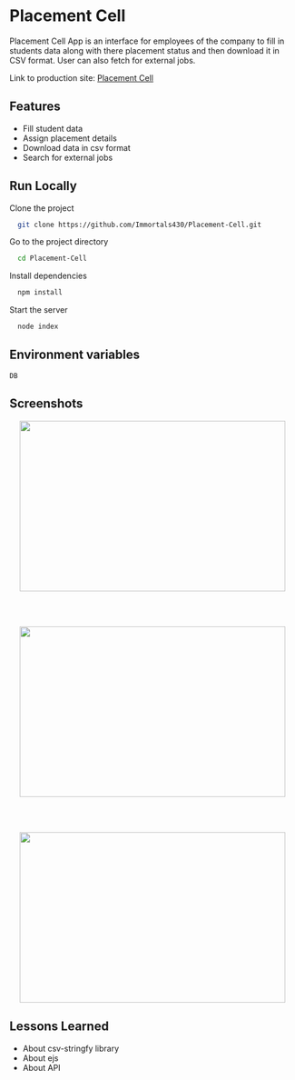 
# Placement Cell
Placement Cell App is an interface for employees of the company to fill in students data along with there placement status and then download it in CSV format. User can also fetch for external jobs.

Link to production site: [Placement Cell](https://placement-cell.vercel.app/)


## Features

- Fill student data
- Assign placement details
- Download data in csv format
- Search for external jobs

## Run Locally

Clone the project

```bash
  git clone https://github.com/Immortals430/Placement-Cell.git
```

Go to the project directory

```bash
  cd Placement-Cell
```

Install dependencies

```bash
  npm install
```

Start the server

```bash
  node index
```




## Environment variables

`DB`



## Screenshots


<p align="center">
<img src="https://github.com/user-attachments/assets/b09dc9d7-60f5-4384-b67c-b2dc0862fb94" width="468" height="300" />
</p>

<br>
<br>

<p align="center">
<img src="https://github.com/user-attachments/assets/a52671ed-d9f3-4033-8963-3893e4e94112" width="468" height="300" />
</p>

<br>
<br>

<p align="center">
<img src="https://github.com/user-attachments/assets/a2e3dfe6-e757-401b-bb07-e268026804c6" width="468" height="300" />
</p>





## Lessons Learned

- About csv-stringfy library
- About ejs
- About API
